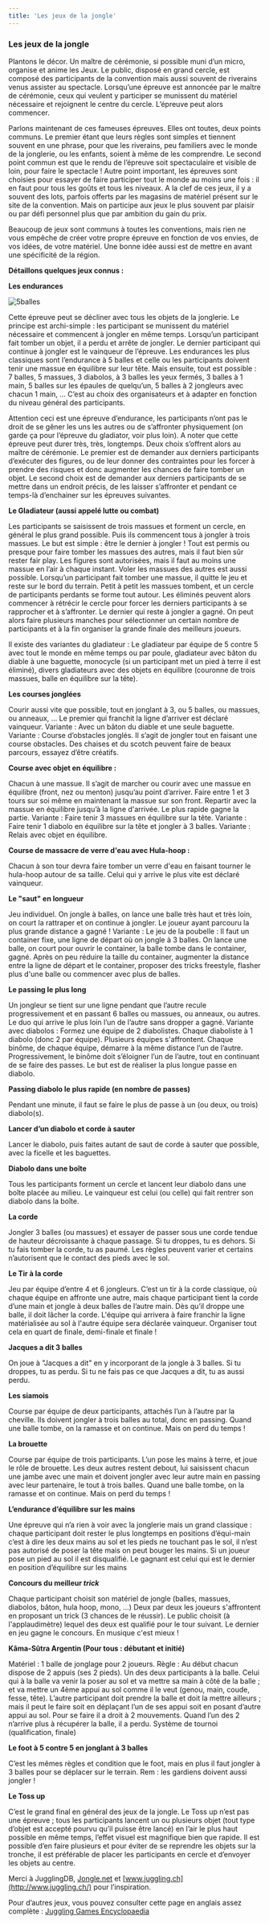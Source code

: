 ```yaml
---
title: 'Les jeux de la jongle'
---
```


### Les jeux de la jongle

Plantons le décor. Un maître de cérémonie, si possible muni d’un micro, organise et anime les Jeux. Le public, disposé en grand cercle, est composé des participants de la convention mais aussi souvent de riverains venus assister au spectacle. Lorsqu’une épreuve est annoncée par le maître de cérémonie, ceux qui veulent y participer se munissent du matériel nécessaire et rejoignent le centre du cercle. L’épreuve peut alors commencer.

Parlons maintenant de ces fameuses épreuves. Elles ont toutes, deux points communs. Le premier étant que leurs règles sont simples et tiennent souvent en une phrase, pour que les riverains, peu familiers avec le monde de la jonglerie, ou les enfants, soient à même de les comprendre. Le second point commun est que le rendu de l’épreuve soit spectaculaire et visible de loin, pour faire le spectacle ! Autre point important, les épreuves sont choisies pour essayer de faire participer tout le monde au moins une fois : il en faut pour tous les goûts et tous les niveaux. A la clef de ces jeux, il y a souvent des lots, parfois offerts par les magasins de matériel présent sur le site de la convention. Mais on participe aux jeux le plus souvent par plaisir ou par défi personnel plus que par ambition du gain du prix.

Beaucoup de jeux sont communs à toutes les conventions, mais rien ne vous empêche de créer votre propre épreuve en fonction de vos envies, de vos idées, de votre matériel. Une bonne idée aussi est de mettre en avant une spécificité de la région.

**Détaillons quelques jeux connus :**

**Les endurances**

![5balles](5balles.jpg "5balles")

Cette épreuve peut se décliner avec tous les objets de la jonglerie. Le principe est archi-simple : les participant se munissent du matériel nécessaire et commencent à jongler en même temps. Lorsqu’un participant fait tomber un objet, il a perdu et arrête de jongler. Le dernier participant qui continue à jongler est le vainqueur de l’épreuve. Les endurances les plus classiques sont l’endurance à 5 balles et celle ou les participants doivent tenir une massue en équilibre sur leur tête. Mais ensuite, tout est possible : 7 balles, 5 massues, 3 diabolos, à 3 balles les yeux fermés, 3 balles à 1 main, 5 balles sur les épaules de quelqu’un, 5 balles à 2 jongleurs avec chacun 1 main, ... C’est au choix des organisateurs et à adapter en fonction du niveau général des participants.

Attention ceci est une épreuve d’endurance, les participants n’ont pas le droit de se gêner les uns les autres ou de s’affronter physiquement (on garde ça pour l’épreuve du gladiator, voir plus loin). A noter que cette épreuve peut durer très, très, longtemps. Deux choix s’offrent alors au maître de cérémonie. Le premier est de demander aux derniers participants d’exécuter des figures, ou de leur donner des contraintes pour les forcer à prendre des risques et donc augmenter les chances de faire tomber un objet. Le second choix est de demander aux derniers participants de se mettre dans un endroit précis, de les laisser s’affronter et pendant ce temps-là d’enchainer sur les épreuves suivantes.

**Le Gladiateur (aussi appelé lutte ou combat)**

Les participants se saisissent de trois massues et forment un cercle, en général le plus grand possible. Puis ils commencent tous à jongler à trois massues. Le but est simple : être le dernier à jongler ! Tout est permis ou presque pour faire tomber les massues des autres, mais il faut bien sûr rester fair play. Les figures sont autorisées, mais il faut au moins une massue en l’air à chaque instant. Voler les massues des autres est aussi possible. Lorsqu’un participant fait tomber une massue, il quitte le jeu et reste sur le bord du terrain. Petit à petit les massues tombent, et un cercle de participants perdants se forme tout autour. Les éliminés peuvent alors commencer à rétrécir le cercle pour forcer les derniers participants à se rapprocher et à s’affronter. Le dernier qui reste à jongler a gagné. On peut alors faire plusieurs manches pour sélectionner un certain nombre de participants et à la fin organiser la grande finale des meilleurs joueurs.

Il existe des variantes du gladiateur : 
Le gladiateur par équipe de 5 contre 5 avec tout le monde en même temps ou par poule, gladiateur avec bâton du diable à une baguette, monocycle (si un participant met un pied à terre il est éliminé), divers gladiateurs avec des objets en équilibre (couronne de trois massues, balle en équilibre sur la tête).
 
**Les courses jonglées**

Courir aussi vite que possible, tout en jonglant à 3, ou 5 balles, ou massues, ou anneaux, … 
Le premier qui franchit la ligne d’arriver est déclaré vainqueur. 
Variante : Avec un bâton du diable et une seule baguette.
Variante : Course d’obstacles jonglés. Il s’agit de jongler tout en faisant une course obstacles. Des chaises et du scotch peuvent faire de beaux parcours, essayez d’être créatifs.

**Course avec objet en équilibre :**

Chacun à une massue. Il s’agit de marcher ou courir avec une massue en équilibre (front, nez ou menton) jusqu’au point d’arriver. Faire entre 1 et 3 tours sur soi même en maintenant la massue sur son front. Repartir avec la massue en équilibre jusqu’à la ligne d'arrivée. Le plus rapide gagne la partie.
Variante : Faire tenir 3 massues en équilibre sur la tête.
Variante : Faire tenir 1 diabolo en équilibre sur la tête et jongler à 3 balles.
Variante : Relais avec objet en équilibre.

**Course de massacre de verre d'eau avec Hula-hoop :**

Chacun à son tour devra faire tomber un verre d'eau en faisant tourner le hula-hoop autour de sa taille.
Celui qui y arrive le plus vite est déclaré vainqueur.

**Le "saut" en longueur**

Jeu individuel. On jongle à balles, on lance une balle très haut et très loin, on court la rattraper et on continue à jongler. Le joueur ayant parcouru la plus grande distance a gagné !
Variante : Le jeu de la poubelle :
Il faut un container fixe, une ligne de départ où on jongle à 3 balles. On lance une balle, on court pour ouvrir le container, la balle tombe dans le container, gagné. Après on peu réduire la taille du container, augmenter la distance entre la ligne de départ et le container, proposer des tricks freestyle, flasher plus d'une balle ou commencer avec plus de balles.

**Le passing le plus long**

Un jongleur se tient sur une ligne pendant que l’autre recule progressivement et en passant 6 balles ou massues, ou anneaux, ou autres. Le duo qui arrive le plus loin l’un de l’autre sans dropper a gagné.
Variante avec diabolos : Formez une équipe de 2 diabolistes. Chaque diaboliste à 1 diabolo (donc 2 par équipe). Plusieurs équipes s'affrontent. Chaque binôme, de chaque équipe, démarre à la même distance l’un de l’autre. Progressivement, le binôme doit s’éloigner l’un de l’autre, tout en continuant de se faire des passes. Le but est de réaliser la plus longue passe en diabolo.

**Passing diabolo le plus rapide (en nombre de passes)**

Pendant une minute, il faut se faire le plus de passe à un (ou deux, ou trois) diabolo(s).

**Lancer d’un diabolo et corde à sauter**

Lancer le diabolo, puis faites autant de saut de corde à sauter que possible, avec la ficelle et les baguettes.

**Diabolo dans une boîte**

Tous les participants forment un cercle et lancent leur diabolo dans une boîte placée au milieu. Le vainqueur est celui (ou celle) qui fait rentrer son diabolo dans la boîte.

**La corde** 

Jongler 3 balles (ou massues) et essayer de passer sous une corde tendue de hauteur décroissante à chaque passage. Si tu droppes, tu es dehors. Si tu fais tomber la corde, tu as paumé. Les règles peuvent varier et certains n’autorisent que le contact des pieds avec le sol.
 
**Le Tir à la corde**

Jeu par équipe d’entre 4 et 6 jongleurs. C’est un tir à la corde classique, où chaque équipe en affronte une autre, mais chaque participant tient la corde d’une main et jongle à deux balles de l’autre main. Dès qu’il droppe une balle, il doit lâcher la corde. L'équipe qui arrivera à faire franchir la ligne matérialisée au sol à l'autre équipe sera déclarée vainqueur. Organiser tout cela en quart de finale, demi-finale et finale !
 

**Jacques a dit 3 balles**

On joue à "Jacques a dit" en y incorporant de la jongle à 3 balles. Si tu droppes, tu as perdu. Si tu ne fais pas ce que Jacques a dit, tu as aussi perdu.

**Les siamois**

Course par équipe de deux participants, attachés l’un à l’autre par la cheville. Ils doivent jongler à trois balles au total, donc en passing. Quand une balle tombe, on la ramasse et on continue. Mais on perd du temps !

**La brouette**

Course par équipe de trois participants. L’un pose les mains à terre, et joue le rôle de brouette. Les deux autres restent debout, lui saisissent chacun une jambe avec une main et doivent jongler avec leur autre main en passing avec leur partenaire, le tout à trois balles. Quand une balle tombe, on la ramasse et on continue. Mais on perd du temps !
 
**L’endurance d’équilibre sur les mains**

Une épreuve qui n’a rien à voir avec la jonglerie mais un grand classique : chaque participant doit rester le plus longtemps en positions d’équi-main c’est à dire les deux mains au sol et les pieds ne touchant pas le sol, il n’est pas autorisé de poser la tête mais on peut bouger les mains. Si un joueur pose un pied au sol il est disqualifié. Le gagnant est celui qui est le dernier en position d’équilibre sur les mains

**Concours du meilleur _trick_**

Chaque participant choisit son matériel de jongle (balles, massues, diabolos, bâton, hula hoop, mono, ...)
Deux par deux les joueurs s'affrontent en proposant un trick (3 chances de le réussir). 
Le public choisit (à l'applaudimètre) lequel des deux est qualifié pour le tour suivant.
Le dernier en jeu gagne le concours. En musique c'est mieux !

**Kâma-Sûtra Argentin (Pour tous : débutant et initié)**

Matériel : 1 balle de jonglage pour 2 joueurs.
Règle : Au début chacun dispose de 2 appuis (ses 2 pieds). Un des deux participants à la balle.
Celui qui à la balle va venir la poser au sol et va mettre sa main à côté de la balle ; et va mettre un 4ème appui au sol comme il le veut (genou, main, coude, fesse, tête).
L’autre participant doit prendre la balle et doit la mettre ailleurs ; mais il peut le faire soit en déplaçant l’un de ses appui soit en posant d’autre appui au sol. Pour se faire il a droit à 2 mouvements.
Quand l’un des 2 n’arrive plus à récupérer la balle, il a perdu.
Système de tournoi (qualification, finale)

**Le foot à 5 contre 5 en jonglant à 3 balles**

C’est les mêmes règles et condition que le foot, mais en plus il faut jongler à 3 balles pour se déplacer sur le terrain. Rem : les gardiens doivent aussi jongler !

**Le Toss up**

C’est le grand final en général des jeux de la jongle. Le Toss up n’est pas une épreuve ; tous les participants lancent un ou plusieurs objet (tout type d’objet est accepté pourvu qu’il puisse être lancé) en l’air le plus haut possible en même temps, l’effet visuel est magnifique bien que rapide. Il est possible d’en faire plusieurs et pour éviter de se reprendre les objets sur la tronche, il est préférable de placer les participants en cercle et d’envoyer les objets au centre.
 
Merci à JugglingDB, [Jongle.net](http://jongle.net/) et [www.juggling.ch](http://www.juggling.ch/) pour l’inspiration.

Pour d’autres jeux, vous pouvez consulter cette page en anglais assez complète : 
[Juggling Games Encyclopaedia](http://www.twjc.co.uk/games.html)
